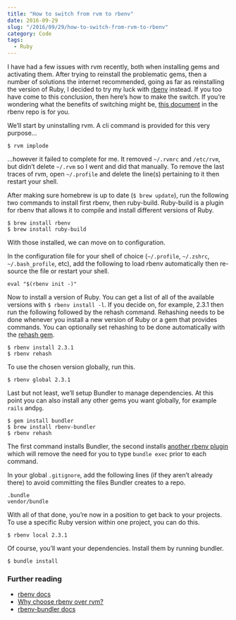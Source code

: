 ```yaml
---
title: "How to switch from rvm to rbenv"
date: 2016-09-29
slug: "/2016/09/29/how-to-switch-from-rvm-to-rbenv"
category: Code
tags:
  - Ruby
---
```


I have had a few issues with rvm recently, both when installing gems and activating them. After trying to reinstall the problematic gems, then a number of solutions the internet recommended, going as far as reinstalling the version of Ruby, I decided to try my luck with [rbenv](https://github.com/rbenv/rbenv) instead. If you too have come to this conclusion, then here’s how to make the switch. If you’re wondering what the benefits of switching might be, [this document](https://github.com/rbenv/rbenv/wiki/Why-rbenv%3F) in the rbenv repo is for you.

We’ll start by uninstalling rvm. A cli command is provided for this very purpose…

```
$ rvm implode
```

…however it failed to complete for me. It removed `~/.rvmrc` and `/etc/rvm`, but didn’t delete `~/.rvm` so I went and did that manually. To remove the last traces of rvm, open `~/.profile` and delete the line(s) pertaining to it then restart your shell.

After making sure homebrew is up to date (`$ brew update`), run the following two commands to install first rbenv, then ruby-build. Ruby-build is a plugin for rbenv that allows it to compile and install different versions of Ruby.

```
$ brew install rbenv
$ brew install ruby-build
```

With those installed, we can move on to configuration.

In the configuration file for your shell of choice (`~/.profile`, `~/.zshrc`, `~/.bash_profile`, etc), add the following to load rbenv automatically then re-source the file or restart your shell.

```
eval "$(rbenv init -)"
```

Now to install a version of Ruby. You can get a list of all of the available versions with `$ rbenv install -l`. If you decide on, for example, 2.3.1 then run the following followed by the rehash command. Rehashing needs to be done whenever you install a new version of Ruby or a gem that provides commands. You can optionally set rehashing to be done automatically with the [rehash gem](https://github.com/rbenv/rbenv-gem-rehash).

```
$ rbenv install 2.3.1
$ rbenv rehash
```

To use the chosen version globally, run this.

```
$ rbenv global 2.3.1
```

Last but not least, we’ll setup Bundler to manage dependencies. At this point you can also install any other gems you want globally, for example `rails` and`pg`.

```
$ gem install bundler
$ brew install rbenv-bundler
$ rbenv rehash
```

The first command installs Bundler, the second installs [another rbenv plugin](https://github.com/carsomyr/rbenv-bundler) which will remove the need for you to type `bundle exec` prior to each command.

In your global `.gitignore`, add the following lines (if they aren’t already there) to avoid committing the files Bundler creates to a repo.

```
.bundle
vendor/bundle
```

With all of that done, you’re now in a position to get back to your projects. To use a specific Ruby version within one project, you can do this.

```
$ rbenv local 2.3.1
```

Of course, you’ll want your dependencies. Install them by running bundler.

```
$ bundle install
```

### Further reading

- [rbenv docs](https://github.com/rbenv/rbenv#table-of-contents)
- [Why choose rbenv over rvm?](https://github.com/rbenv/rbenv/wiki/Why-rbenv%3F)
- [rbenv-bundler docs](https://github.com/carsomyr/rbenv-bundler#rbenv-bundler-bundler-integration-for-rbenv)

